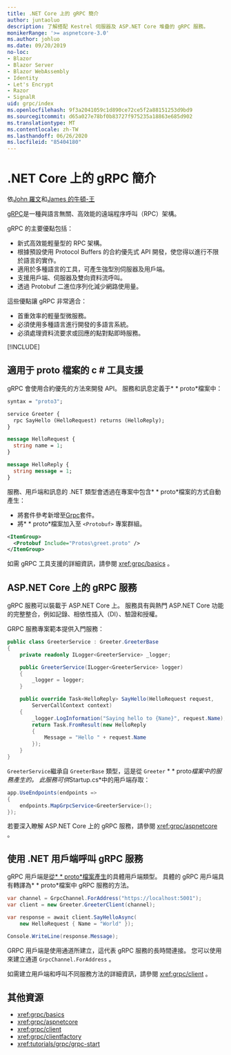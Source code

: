 ```yaml
---
title: .NET Core 上的 gRPC 簡介
author: juntaoluo
description: 了解搭配 Kestrel 伺服器及 ASP.NET Core 堆疊的 gRPC 服務。
monikerRange: '>= aspnetcore-3.0'
ms.author: johluo
ms.date: 09/20/2019
no-loc:
- Blazor
- Blazor Server
- Blazor WebAssembly
- Identity
- Let's Encrypt
- Razor
- SignalR
uid: grpc/index
ms.openlocfilehash: 9f3a2041059c1d890ce72ce5f2a88151253d9bd9
ms.sourcegitcommit: d65a027e78bf0b83727f975235a18863e685d902
ms.translationtype: MT
ms.contentlocale: zh-TW
ms.lasthandoff: 06/26/2020
ms.locfileid: "85404180"
---
```

# <a name="introduction-to-grpc-on-net-core"></a>.NET Core 上的 gRPC 簡介

依[John 羅文](https://github.com/juntaoluo)和[James 的牛頓-王](https://twitter.com/jamesnk)

[gRPC](https://grpc.io/docs/guides/)是一種與語言無關、高效能的遠端程序呼叫（RPC）架構。

gRPC 的主要優點包括：
* 新式高效能輕量型的 RPC 架構。
* 根據預設使用 Protocol Buffers 的合約優先式 API 開發，使您得以進行不限於語言的實作。
* 適用於多種語言的工具，可產生強型別伺服器及用戶端。
* 支援用戶端、伺服器及雙向資料流呼叫。
* 透過 Protobuf 二進位序列化減少網路使用量。

這些優點讓 gRPC 非常適合：
* 首重效率的輕量型微服務。
* 必須使用多種語言進行開發的多語言系統。
* 必須處理資料流要求或回應的點對點即時服務。

[!INCLUDE[](~/includes/gRPCazure.md)]

## <a name="c-tooling-support-for-proto-files"></a>適用于 proto 檔案的 c # 工具支援

gRPC 會使用合約優先的方法來開發 API。 服務和訊息定義于* \* proto*檔案中：

```protobuf
syntax = "proto3";

service Greeter {
  rpc SayHello (HelloRequest) returns (HelloReply);
}

message HelloRequest {
  string name = 1;
}

message HelloReply {
  string message = 1;
}
```

服務、用戶端和訊息的 .NET 類型會透過在專案中包含* \* proto*檔案的方式自動產生：

* 將套件參考新增至[Grpc](https://www.nuget.org/packages/Grpc.Tools/)套件。
* 將* \* proto*檔案加入至 `<Protobuf>` 專案群組。

```xml
<ItemGroup>
  <Protobuf Include="Protos\greet.proto" />
</ItemGroup>
```

如需 gRPC 工具支援的詳細資訊，請參閱 <xref:grpc/basics> 。

## <a name="grpc-services-on-aspnet-core"></a>ASP.NET Core 上的 gRPC 服務

gRPC 服務可以裝載于 ASP.NET Core 上。 服務具有與熱門 ASP.NET Core 功能的完整整合，例如記錄、相依性插入（DI）、驗證和授權。

GRPC 服務專案範本提供入門服務：

```csharp
public class GreeterService : Greeter.GreeterBase
{
    private readonly ILogger<GreeterService> _logger;

    public GreeterService(ILogger<GreeterService> logger)
    {
        _logger = logger;
    }

    public override Task<HelloReply> SayHello(HelloRequest request,
        ServerCallContext context)
    {
        _logger.LogInformation("Saying hello to {Name}", request.Name);
        return Task.FromResult(new HelloReply 
        {
            Message = "Hello " + request.Name
        });
    }
}
```

`GreeterService`繼承自 `GreeterBase` 類型，這是從 `Greeter` * \* proto*檔案中的服務產生的。 此服務可供*Startup.cs*中的用戶端存取：

```csharp
app.UseEndpoints(endpoints =>
{
    endpoints.MapGrpcService<GreeterService>();
});
```

若要深入瞭解 ASP.NET Core 上的 gRPC 服務，請參閱 <xref:grpc/aspnetcore> 。

## <a name="call-grpc-services-with-a-net-client"></a>使用 .NET 用戶端呼叫 gRPC 服務

gRPC 用戶端是[從* \* proto*檔案產生](xref:grpc/basics#generated-c-assets)的具體用戶端類型。 具體的 gRPC 用戶端具有轉譯為* \* proto*檔案中 gRPC 服務的方法。

```csharp
var channel = GrpcChannel.ForAddress("https://localhost:5001");
var client = new Greeter.GreeterClient(channel);

var response = await client.SayHelloAsync(
    new HelloRequest { Name = "World" });

Console.WriteLine(response.Message);
```

GRPC 用戶端是使用通道所建立，這代表 gRPC 服務的長時間連接。 您可以使用來建立通道 `GrpcChannel.ForAddress` 。

如需建立用戶端和呼叫不同服務方法的詳細資訊，請參閱 <xref:grpc/client> 。

## <a name="additional-resources"></a>其他資源

* <xref:grpc/basics>
* <xref:grpc/aspnetcore>
* <xref:grpc/client>
* <xref:grpc/clientfactory>
* <xref:tutorials/grpc/grpc-start>

